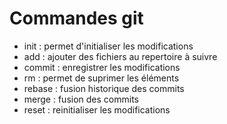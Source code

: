 # Commandes git 
- init : permet d'initialiser les modifications
- add : ajouter des fichiers au repertoire à suivre
- commit : enregistrer les modifications
- rm : permet de suprimer les éléments
- rebase : fusion historique des commits
- merge : fusion des commits
- reset : reinitialiser les modifications 